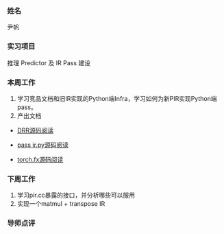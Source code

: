 ### 姓名

尹帆

### 实习项目

推理 Predictor 及 IR Pass 建设

### 本周工作


1. 学习竞品文档和旧IR实现的Python端Infra，学习如何为新PIR实现Python端pass。
2. 产出文档

  - [DRR源码阅读](https://github.com/yuanlehome/Hackathon/wiki/%5BHackathon-7th-Paddle-python-pass%5D-Paddle-DRR%E6%BA%90%E7%A0%81%E9%98%85%E8%AF%BB)

  - [pass ir.py源码阅读](https://github.com/yuanlehome/Hackathon/wiki/%5BHackathon-7th-Paddle-python-pass%5D-passes-ir.py%E4%BB%A3%E7%A0%81%E9%98%85%E8%AF%BB)

  - [torch.fx源码阅读](https://github.com/yuanlehome/Hackathon/wiki/%5BHackathon-7th-Paddle-python-pass%5D-torch.fx%E4%BB%A3%E7%A0%81%E9%98%85%E8%AF%BB)

### 下周工作

1. 学习pir.cc暴露的接口，并分析哪些可以服用
2. 实现一个matmul + transpose IR

### 导师点评
